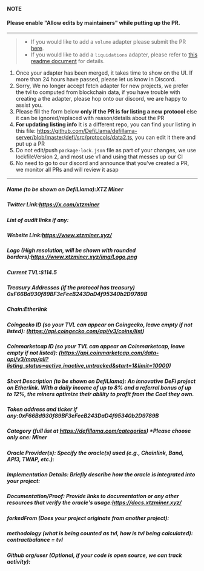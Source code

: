**NOTE**

#### Please enable "Allow edits by maintainers" while putting up the PR.

---

> - If you would like to add a `volume` adapter please submit the PR [here](https://github.com/DefiLlama/adapters).
> - If you would like to add a `liquidations` adapter, please refer to [this readme document](https://github.com/DefiLlama/DefiLlama-Adapters/tree/main/liquidations) for details.

1. Once your adapter has been merged, it takes time to show on the UI. If more than 24 hours have passed, please let us know in Discord.
2. Sorry, We no longer accept fetch adapter for new projects, we prefer the tvl to computed from blockchain data, if you have trouble with creating a the adapter, please hop onto our discord, we are happy to assist you.
3. Please fill the form below  **only if the PR is for listing a new protocol** else it can be ignored/replaced with reason/details about the PR
4. **For updating listing info** It is a different repo, you can find your listing in this file: https://github.com/DefiLlama/defillama-server/blob/master/defi/src/protocols/data2.ts, you can  edit it there and put up a PR
5. Do not edit/push `package-lock.json` file as part of your changes, we use lockfileVersion 2, and most use v1 and using that messes up our CI
6. No need to go to our discord and announce that you've created a PR, we monitor all PRs and will review it asap

---
##### Name (to be shown on DefiLlama):XTZ Miner


##### Twitter Link:https://x.com/xtzminer


##### List of audit links if any:


##### Website Link:https://www.xtzminer.xyz/


##### Logo (High resolution, will be shown with rounded borders):https://www.xtzminer.xyz/img/Logo.png


##### Current TVL:$114.5


##### Treasury Addresses (if the protocol has treasury) 0xF66Bd930f89BF3eFeeB243DaD4f95340b2D9789B


##### Chain:Etherlink


##### Coingecko ID (so your TVL can appear on Coingecko, leave empty if not listed): (https://api.coingecko.com/api/v3/coins/list)


##### Coinmarketcap ID (so your TVL can appear on Coinmarketcap, leave empty if not listed): (https://api.coinmarketcap.com/data-api/v3/map/all?listing_status=active,inactive,untracked&start=1&limit=10000)


##### Short Description (to be shown on DefiLlama): An innovative DeFi project on Etherlink. With a daily income of up to 8% and a referral bonus of up to 12%, the miners optimize their ability to profit from the Coal they own.


##### Token address and ticker if any:0xF66Bd930f89BF3eFeeB243DaD4f95340b2D9789B


##### Category (full list at https://defillama.com/categories) *Please choose only one: Miner


##### Oracle Provider(s): Specify the oracle(s) used (e.g., Chainlink, Band, API3, TWAP, etc.):
##### Implementation Details: Briefly describe how the oracle is integrated into your project:
##### Documentation/Proof: Provide links to documentation or any other resources that verify the oracle's usage:https://docs.xtzminer.xyz/

##### forkedFrom (Does your project originate from another project):


##### methodology (what is being counted as tvl, how is tvl being calculated): contractbalance = tvl


##### Github org/user (Optional, if your code is open source, we can track activity):
